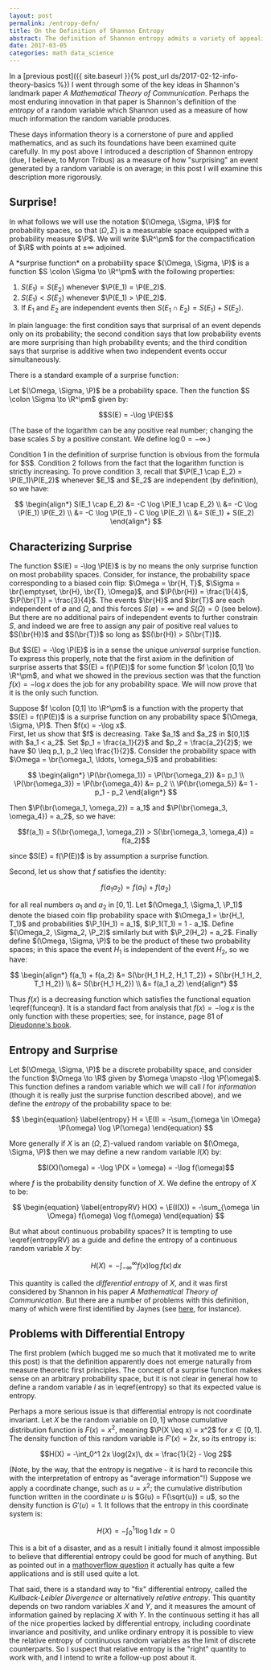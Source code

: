 ```yaml
---
layout: post
permalink: /entropy-defn/
title: On the Definition of Shannon Entropy
abstract: The definition of Shannon entropy admits a variety of appealing characterizations; here I will explore the characterization via "average surprisal".
date: 2017-03-05
categories: math data_science
---
```


In a [previous post]({{ site.baseurl }}{% post_url ds/2017-02-12-info-theory-basics %}) I went through some of the key ideas in Shannon's landmark paper *A Mathematical Theory of Communication*.  Perhaps the most enduring innovation in that paper is Shannon's definition of the *entropy* of a random variable which Shannon used as a measure of how much information the random variable produces.

These days information theory is a cornerstone of pure and applied mathematics, and as such its foundations have been examined quite carefully.  In my post above I introduced a description of Shannon entropy (due, I believe, to Myron Tribus) as a measure of how "surprising" an event generated by a random variable is on average; in this post I will examine this description more rigorously.

## Surprise!

In what follows we will use the notation $(\Omega, \Sigma, \P)$ for probability spaces, so that $(\Omega, \Sigma)$ is a measurable space equipped with a probability measure $\P$.  We will write $\R^\pm$ for the compactification of $\R$ with points at $\pm \infty$ adjoined.

<div class="definition">
A *surprise function* on a probability space $(\Omega, \Sigma, \P)$ is a function $S \colon \Sigma \to \R^\pm$ with the following properties:

1. $S(E_1) = S(E_2)$ whenever $\P(E_1) = \P(E_2)$.
2. $S(E_1) < S(E_2)$ whenever $\P(E_1) > \P(E_2)$.
3. If $E_1$ and $E_2$ are independent events then $S(E_1 \cap E_2) = S(E_1) + S(E_2)$.
</div>

In plain language: the first condition says that surprisal of an event depends only on its probability; the second condition says that low probability events are more surprising than high probability events; and the third condition says that surprise is additive when two independent events occur simultaneously.

There is a standard example of a surprise function:

<div class="lemma">
Let $(\Omega, \Sigma, \P)$ be a probability space.  Then the function $S \colon \Sigma \to \R^\pm$ given by:

$$S(E) = -\log \P(E)$$

(The base of the logarithm can be any positive real number; changing the base scales $S$ by a positive constant.  We define $\log 0 = -\infty$.)
</div>
<div class="proof">
Condition 1 in the definition of surprise function is obvious from the formula for $S$.  Condition 2 follows from the fact that the logarithm function is strictly increasing.  To prove condition 3, recall that $\P(E_1 \cap E_2) = \P(E_1)\P(E_2)$ whenever $E_1$ and $E_2$ are independent (by definition), so we have:

$$
\begin{align*}
S(E_1 \cap E_2) &= -C \log \P(E_1 \cap E_2) \\
&= -C \log \P(E_1) \P(E_2) \\
&= -C \log \P(E_1) - C \log \P(E_2) \\
&= S(E_1) + S(E_2)
\end{align*}
$$

</div>

## Characterizing Surprise

The function $S(E) = -\log \P(E)$ is by no means the only surprise function on most probability spaces.  Consider, for instance, the probability space corresponding to a biased coin flip: $\Omega = \br{H, T}$, $\Sigma = \br{\emptyset, \br{H}, \br{T}, \Omega}$, and $\P(\br{H}) = \frac{1}{4}$, $\P(\br{T}) = \frac{3}{4}$.  The events $\br{H}$ and $\br{T}$ are each independent of $\emptyset$ and $\Omega$, and this forces $S(\emptyset) = \infty$ and $S(\Omega) = 0$ (see below).  But there are no additional pairs of independent events to further constrain $S$, and indeed we are free to assign any pair of positive real values to $S(\br{H})$ and $S(\br{T})$ so long as $S(\br{H}) > S(\br{T})$.

But $S(E) = -\log \P(E)$ is in a sense the unique *universal* surprise function.  To express this properly, note that the first axiom in the definition of surprise asserts that $S(E) = f(\P(E))$ for some function $f \colon [0,1] \to \R^\pm$, and what we showed in the previous section was that the function $f(x) = -\log x$ does the job for any probability space.  We will now prove that it is the only such function.

<div class="proposition">
Suppose $f \colon [0,1] \to \R^\pm$ is a function with the property that $S(E) = f(\P(E))$ is a surprise function on any probability space $(\Omega, \Sigma, \P)$.  Then $f(x) = -\log x$.
</div>
<div class="proof">
First, let us show that $f$ is decreasing.  Take $a_1$ and $a_2$ in $[0,1]$ with $a_1 < a_2$.  Set $p_1 = \frac{a_1}{2}$ and $p_2 = \frac{a_2}{2}$; we have $0 \leq p_1, p_2 \leq \frac{1}{2}$.  Consider the probability space with $\Omega = \br{\omega_1, \ldots, \omega_5}$ and probabilities:

$$
\begin{align*}
\P(\br{\omega_1}) = \P(\br{\omega_2}) &= p_1 \\
\P(\br{\omega_3}) = \P(\br{\omega_4}) &= p_2 \\
\P(\br{\omega_5}) &= 1 - p_1 - p_2
\end{align*}
$$

Then $\P(\br{\omega_1, \omega_2}) = a_1$ and $\P(\br{\omega_3, \omega_4}) = a_2$, so we have:

$$f(a_1) = S(\br{\omega_1, \omega_2}) > S(\br{\omega_3, \omega_4}) = f(a_2)$$

since $S(E) = f(\P(E))$ is by assumption a surprise function.

Second, let us show that $f$ satisfies the identity:

$$
\begin{equation} \label{funceqn}
f(a_1 a_2) = f(a_1) + f(a_2)
\end{equation}
$$

for all real numbers $a_1$ and $a_2$ in $[0,1]$.  Let $(\Omega_1, \Sigma_1, \P_1)$ denote the biased coin flip probability space with $\Omega_1 = \br{H_1, T_1}$ and probabilities $\P_1(H_1) = a_1$, $\P_1(T_1) = 1 - a_1$.  Define $(\Omega_2, \Sigma_2, \P_2)$ similarly but with $\P_2(H_2) = a_2$.  Finally define $(\Omega, \Sigma, \P)$ to be the product of these two probability spaces; in this space the event $H_1$ is independent of the event $H_2$, so we have:

$$
\begin{align*}
f(a_1) + f(a_2) &= S(\br{H_1 H_2, H_1 T_2}) + S(\br{H_1 H_2, T_1 H_2}) \\
&= S(\br{H_1 H_2}) \\
&= f(a_1 a_2)
\end{align*}
$$

Thus $f(x)$ is a decreasing function which satisfies the functional equation \eqref{funceqn}.  It is a standard fact from analysis that $f(x) = -\log x$ is the only function with these properties; see, for instance, page 81 of [Dieudonne's book][1].
</div>

## Entropy and Surprise

Let $(\Omega, \Sigma, \P)$ be a discrete probability space, and consider the function $\Omega \to \R$ given by $\omega \mapsto -\log \P(\omega)$.  This function defines a random variable which we will call $I$ for *information* (though it is really just the surprise function described above), and we define the *entropy* of the probability space to be:

$$
\begin{equation} \label{entropy}
H = \E(I) = -\sum_{\omega \in \Omega} \P(\omega) \log \P(\omega)
\end{equation}
$$

More generally if $X$ is an $(\Omega, \Sigma)$-valued random variable on $(\Omega, \Sigma, \P)$ then we may define a new random variable $I(X)$ by:

$$I(X)(\omega) = -\log \P(X = \omega) = -\log f(\omega)$$

where $f$ is the probability density function of $X$.  We define the entropy of $X$ to be:

$$
\begin{equation} \label{entropyRV}
H(X) = \E(I(X)) = -\sum_{\omega \in \Omega} f(\omega) \log f(\omega)
\end{equation}
$$

But what about continuous probability spaces?  It is tempting to use \eqref{entropyRV} as a guide and define the entropy of a continuous random variable $X$ by:

$$H(X) = -\int_{-\infty}^\infty f(x) \log f(x)\, dx$$

This quantity is called the *differential entropy* of $X$, and it was first considered by Shannon in his paper *A Mathematical Theory of Communication*.  But there are a number of problems with this definition, many of which were first identified by Jaynes (see [here][2], for instance).

## Problems with Differential Entropy

The first problem (which bugged me so much that it motivated me to write this post) is that the definition apparently does not emerge naturally from measure theoretic first principles.  The concept of a surprise function makes sense on an arbitrary probability space, but it is not clear in general how to define a random variable $I$ as in \eqref{entropy} so that its expected value is entropy.

Perhaps a more serious issue is that differential entropy is not coordinate invariant.  Let $X$ be the random variable on $[0,1]$ whose cumulative distribution function is $F(x) = x^2$, meaning $\P(X \leq x) = x^2$ for $x \in [0,1]$.  The density function of this random variable is $F'(x) = 2x$, so its entropy is:

$$H(X) = -\int_0^1 2x \log(2x)\, dx = \frac{1}{2} - \log 2$$

(Note, by the way, that the entropy is negative - it is hard to reconcile this with the interpretation of entropy as "average information"!)  Suppose we apply a coordinate change, such as $u = x^2$; the cumulative distribution function written in the coordinate $u$ is $G(u) = F(\sqrt{u}) = u$, so the density function is $G'(u) = 1$.  It follows that the entropy in this coordinate system is:

$$H(X) = -\int_0^1 1 \log 1\, dx = 0$$

This is a bit of a disaster, and as a result I initially found it almost impossible to believe that differential entropy could be good for much of anything.  But as pointed out in a [mathoverflow question][3] it actually has quite a few applications and is still used quite a lot.  

That said, there is a standard way to "fix" differential entropy, called the *Kullback-Leibler Divergence* or alternatively *relative entropy*.  This quantity depends on two random variables $X$ and $Y$, and it measures the amount of information gained by replacing $X$ with $Y$.  In the continuous setting it has all of the nice properties lacked by differential entropy, including coordinate invariance and positivity, and unlike ordinary entropy it is possible to view the relative entropy of continuous random variables as the limit of discrete counterparts.  So I suspect that relative entropy is the "right" quantity to work with, and I intend to write a follow-up post about it.


[1]: https://archive.org/details/FoundationsOfModernAnalysis_578 "Foundations of Modern Analysis"
[2]: http://bayes.wustl.edu/etj/articles/prior.pdf "Prior Probabilities"
[3]: http://mathoverflow.net/questions/162301/intrinsic-significance-of-differential-entropy "Intrinsic significance of differential entropy"
